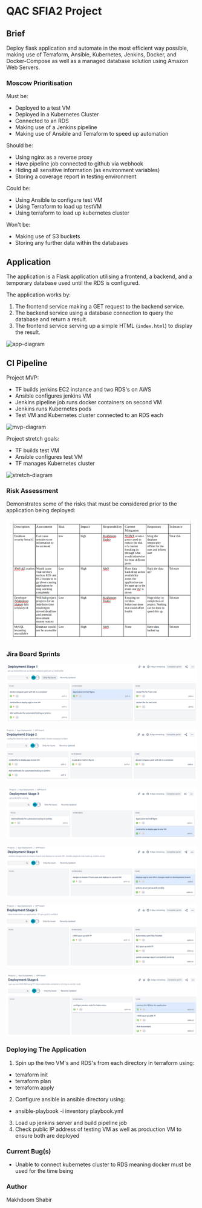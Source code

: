 # QAC SFIA2 Project

## Brief

Deploy flask application and automate in the most efficient way possible, making use of Terraform, Ansible, Kubernetes, Jenkins, Docker, and Docker-Compose as well as a managed database solution using Amazon Web Servers.

### Moscow Prioritisation

Must be:

- Deployed to a test VM
- Deployed in a Kubernetes Cluster
- Connected to an RDS
- Making use of a Jenkins pipeline
- Making use of Ansible and Terraform to speed up automation

Should be:
- Using nginx as a reverse proxy
- Have pipeline job connected to github via webhook
- Hiding all sensitive information (as environment variables)
- Storing a coverage report in testing environment

Could be:
- Using Ansible to configure test VM
- Using Terraform to load up testVM
- Using terraform to load up kubernetes cluster

Won't be:
- Making use of S3 buckets
- Storing any further data within the databases


## Application

The application is a Flask application utilising a frontend, a backend, and a temporary database used until the RDS is configured.

The application works by:
1. The frontend service making a GET request to the backend service. 
2. The backend service using a database connection to query the database and return a result.
3. The frontend service serving up a simple HTML (`index.html`) to display the result.

![app-diagram](https://i.imgur.com/wnbDazy.png)


## CI Pipeline

Project MVP: 

* TF builds jenkins EC2 instance and two RDS's on AWS
* Ansible configures jenkins VM 
* Jenkins pipeline job runs docker containers on second VM
* Jenkins runs Kubernetes pods
* Test VM and Kubernetes cluster connected to an RDS each

![mvp-diagram](https://i.imgur.com/i5qfOas.png)

Project stretch goals:

* TF builds test VM
* Ansible configures test VM
* TF manages Kubernetes cluster

![stretch-diagram](https://i.imgur.com/Q5zljVl.png)

### Risk Assessment

Demonstrates some of the risks that must be considered prior to the application being deployed:

![risk-assessment](https://github.com/makhdoomshabir/Practical-Project/blob/master/documentation/risk%20assessment.png)

### Jira Board Sprints

![sprint-one](https://github.com/makhdoomshabir/Practical-Project/blob/master/documentation/D.S.1.png)

![sprint-two](https://github.com/makhdoomshabir/Practical-Project/blob/master/documentation/D.S.2.png)

![sprint-three](https://github.com/makhdoomshabir/Practical-Project/blob/master/documentation/D.S.3.png)

![sprint-four](https://github.com/makhdoomshabir/Practical-Project/blob/master/documentation/D.S.4.png)

![sprint-five](https://github.com/makhdoomshabir/Practical-Project/blob/master/documentation/D.S.5.png)

![sprint-six](https://github.com/makhdoomshabir/Practical-Project/blob/master/documentation/D.S.6.png)

### Deploying The Application

1. Spin up the two VM's and RDS's from each directory in terraform using: 
* terraform init
* terraform plan
* terraform apply
2. Configure ansible in ansible directory using:
* ansible-playbook -i inventory playbook.yml
3. Load up jenkins server and build pipeline job
4. Check public IP address of testing VM as well as production VM to ensure both are deployed

### Current Bug(s)

* Unable to connect kubernetes cluster to RDS meaning docker must be used for the time being

### Author

Makhdoom Shabir 

